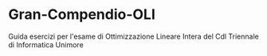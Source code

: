 # Gran-Compendio-OLI
Guida esercizi per l'esame di Ottimizzazione Lineare Intera del Cdl Triennale di Informatica Unimore
